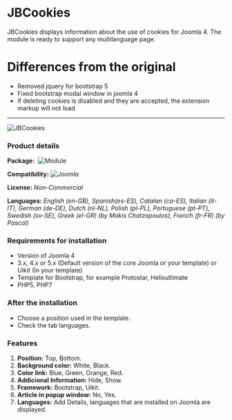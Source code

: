 # JBCookies
JBCookies displays information about the use of cookies for Joomla 4. The module is ready to support any multilanguage page.

# Differences from the original
<ul>
<li>Removed jquery for bootstrap 5</li>
<li>Fixed bootstrap modal window in joomla 4</li>
<li>If deleting cookies is disabled and they are accepted, the extension markup will not load</li>
</ul>
<hr>
<img src="http://www.joomball.com/images/template/toolbar/icon-256-jbcookies.png" alt="JBCookies">
<h3>Product details</h3>
<p><strong>Package:</strong>&nbsp; <img src="http://www.joomball.com/images/template/ext_mod.png" alt="Module"> <em><br></em></p>
<p><strong>Compatibility:</strong> <em><img src="http://www.joomball.com/images/template/extension/icon/compat_30.png" alt="Joomla"></em></p>
<p><strong>License:</strong> <em>Non-Commercial</em></p>
<p><strong>Languages:</strong> <em>English (en-GB), Spanish(es-ES), Catalan (ca-ES), Italian (it-IT), German (de-DE), Dutch (nl-NL), Polish (pl-PL), Portuguese (pt-PT), Swedish (sv-SE), Greek (el-GR) (by Makis Chatzopoulos), French (fr-FR) (by Pascal)</em></p>

<h3>Requirements for installation</h3>
<ul>
<li>Version of Joomla 4</li>
<li>3.x, 4.x or 5.x (Default version of the core Joomla or your template) or Uikit (In your template)</li>
<li>Template for Bootstrap, for example Protostar, Helixultimate</li>
<li>PHP5, PHP7</li>
</ul>
<h3>After the installation</h3>
<ul>
<li>Choose a position used in the template.</li>
<li>Check the tab languages.</li>
</ul>

<h3>Features</h3>
<ol>
<li><strong>Position:</strong> Top, Bottom.</li>
<li><strong>Background color:</strong> White, Black.</li>
<li><strong>Color link:</strong> Blue, Green, Orange, Red.</li>
<li><strong>Addicional Information:</strong> Hide, Show.</li>
<li><strong>Framework:</strong> Bootstrap, Uikit.</li>
<li><strong>Article in popup window:</strong> No, Yes.</li>
<li><strong>Languages:</strong> Add Details, languages that are installed on Joomla are displayed.</li>
</ol>
